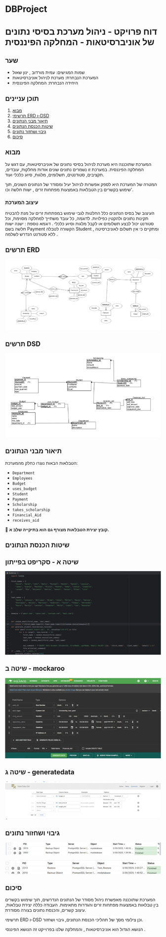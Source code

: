 # DBProject


# דוח פרויקט - ניהול מערכת בסיסי נתונים של אוניברסיטאות - המחלקה הפיננסית

## שער

- שמות המגישים: עמית מורדוב , ינון שאול
- המערכת הנבחרת: מערכת לניהול אוניברסיטאות
- היחידה הנבחרת: המחלקה הפיננסית

## תוכן עניינים

1. [מבוא](#מבוא)
2. [תרשימי ERD ו-DSD](#תרשימי-ERD-ו-DSD)
3. [תיאור מבני הנתונים](#תיאור-מבני-הנתונים)
4. [שיטות הכנסת הנתונים](#שיטות-הכנסת-הנתונים)
5. [גיבוי ושחזור נתונים](#גיבוי-ושחזור-נתונים)
6. [סיכום](#סיכום)

## מבוא

המערכת שתוכננה היא מערכת לניהול בסיסי נתונים של אוניברסיטאות, עם דגש על המחלקה הפיננסית. במערכת זו נשמרים נתונים שונים אודות מחלקות, עובדים, תקציבים, סטודנטים, תשלומים, מלגות, סיוע כלכלי ועוד.

המטרה של המערכת היא לספק אפשרות לניהול יעיל ומסודר של הנתונים השונים, תוך שימוש בקשרים בין הטבלאות באמצעות מפתחות זרים , ישות חלשה וכו'.

### עיצוב המערכת

העיצוב של בסיס הנתונים כלל החלטות לגבי שימוש במפתחות זרים על מנת להבטיח תקינות נתונים ולהקטין כפילויות. לדוגמה, כל עובד משתייך למחלקה מסוימת, וכל סטודנט יכול לבצע תשלומים או לקבל מלגות וסיוע כלכלי . 
דוגמא נוספת : ישנה ישות חלשה בשם Payment הקשורה לטבלה Student , ומתקיים כי אין תשלום לאוניברסיטה ללא סטודנט הנדרש לשלמה . 

## תרשים ERD
![תרשים ERD של המחלקה](images/ERD.jpg)

## תרשים DSD
![תרשים DSD של המחלקה](images/DSD.jpg)


## תיאור מבני הנתונים

הטבלאות הבאות נוצרו כחלק מהמערכת:

- `Department`
- `Employees`
- `Budget`
- `uses_budget`
- `Student`
- `Payment`
- `Scholarship`
- `takes_scholarship`
- `Financial_Aid`
- `receives_aid`

💾 **קובץ יצירת הטבלאות מצורף גם הוא בתיקייה שלב א.**

## שיטות הכנסת הנתונים

## שיטה א - סקריפט בפייתון
![סקריפט פייתון להכנסת נתונים לסטודנטים](images/student.jpg)

## שיטה ב -  mockaroo
![יצירת נתונים אקראיים להכנסת ערכים למחלקה הפיננסית](images/mockaroo_Financial_Aid.jpg)

## שיטה ג - generatedata
![הכנסת נתונים אקראיים למחלקת תקציב](images/generatedata_Budget.jpg)


## גיבוי ושחזור נתונים
![גיבוי לבסיס הנתונים](images/Backup_success.jpg)

![שחזור של בסיס הנתונים](images/Restore_success.jpg)

## סיכום

המערכת שתוכננה מאפשרת ניהול מסודר של הנתונים הנדרשים, תוך שימוש בקשרים בין טבלאות באמצעות מפתחות זרים והגדרות מתאימות. העבודה כללה יצירת טבלאות, עיצוב קשרים, והכנסת נתונים בצורה מסודרת.

תרשימי ERD ו-DSD וכן צילומי מסך של תהליכי הכנסת הנתונים, גיבוי ושחזור.

הנושא הגדול הוא אוניברסיטאות , והמחלקה שלנו בפרוייקט זה הנושא הפיננסי . 
